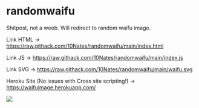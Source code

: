 # randomwaifu
Shitpost, not a weeb. Will redirect to random waifu image.

Link HTML -> https://raw.githack.com/10Nates/randomwaifu/main/index.html

Link JS -> https://raw.githack.com/10Nates/randomwaifu/main/index.js

Link SVG -> https://raw.githack.com/10Nates/randomwaifu/main/waifu.svg

Heroku Site (No issues with Cross site scripting!) -> https://waifuimage.herokuapp.com/

![](https://waifuimage.herokuapp.com/)
